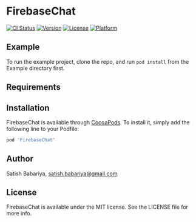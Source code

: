 # FirebaseChat

[![CI Status](http://img.shields.io/travis/satishbabariya/FirebaseChat.svg?style=flat)](https://travis-ci.org/satishbabariya/FirebaseChat)
[![Version](https://img.shields.io/cocoapods/v/FirebaseChat.svg?style=flat)](http://cocoapods.org/pods/FirebaseChat)
[![License](https://img.shields.io/cocoapods/l/FirebaseChat.svg?style=flat)](http://cocoapods.org/pods/FirebaseChat)
[![Platform](https://img.shields.io/cocoapods/p/FirebaseChat.svg?style=flat)](http://cocoapods.org/pods/FirebaseChat)

## Example

To run the example project, clone the repo, and run `pod install` from the Example directory first.

## Requirements

## Installation

FirebaseChat is available through [CocoaPods](http://cocoapods.org). To install
it, simply add the following line to your Podfile:

```ruby
pod 'FirebaseChat'
```

## Author

Satish Babariya, satish.babariya@gmail.com

## License

FirebaseChat is available under the MIT license. See the LICENSE file for more info.
